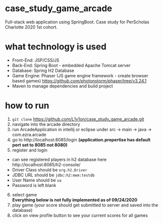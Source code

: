# case_study_game_arcade
Full-stack web application using SpringBoot. Case study for PerScholas Charlotte 2020 1st cohort.

# what technology is used
- Front-End: JSP/CSS/JS
- Back-End: Spring Boot - embedded Apache Tomcat server
- Database: Spring H2 Database
- Game Engine: Phaser (JS game engine framework - create browser based games) https://github.com/photonstorm/phaser/tree/v3.24.1
- Maven to manage dependencies and build project

# how to run
1. `git clone` https://github.com/L1v1on/case_study_game_arcade.git
2. navigate into the arcade directory
3. run ArcadeApplication in intellij or eclipse under src -> main -> java -> com.ezra.arcade
4. go to http://localhost:8085/login **(application.propertise has default port set to 8085 not 8080)**
5. register and login
  - can see registered players in h2 database here http://localhost:8085/h2-console/
  - Driver Class should be `org.h2.Driver`
  - JDBC URL should be `jdbc:h2:mem:testdb`
  - User Name should be `sa`
  - Password is left blank
6. select game\
**Everything below is not fully implemented as of 09/24/2020**
7. play game (your score should get submitted to server and saved into the database)
8. click on view profile button to see your current scores for all games
